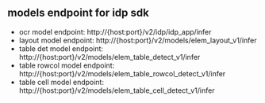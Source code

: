 
## models endpoint for idp sdk

- ocr model endpoint: http://{host:port}/v2/idp/idp_app/infer
- layout model endpoint:  http://{host:port}/v2/models/elem_layout_v1/infer
- table det model endpoint:  http://{host:port}/v2/models/elem_table_detect_v1/infer
- table rowcol model endpoint:  http://{host:port}/v2/models/elem_table_rowcol_detect_v1/infer
- table cell model endpoint:  http://{host:port}/v2/models/elem_table_cell_detect_v1/infer